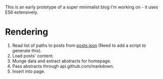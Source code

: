 This is an early prototype of a super minimalist blog I'm working on - it uses ES6 extensively.

# Rendering
1. Read list of paths to posts from [posts.json](posts.json) (Need to add a script to generate this).
2. Load posts' content.
3. Munge data and extract abstracts for homepage.
4. Pass abstracts through api.github.com/markdown.
5. Insert into page.
